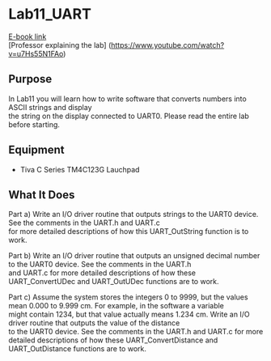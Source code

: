 # Lab11_UART
[E-book link](http://users.ece.utexas.edu/~valvano/Volume1/E-Book/C11_SerialInterface.htm) <br/> 
[Professor explaining the lab] (https://www.youtube.com/watch?v=u7Hs55N1FAo) <br/>

## Purpose
In Lab11 you will learn how to write software that converts numbers into ASCII strings and display <br/>
the string on the display connected to UART0. Please read the entire lab before starting.<br/>

## Equipment
* Tiva C Series TM4C123G Lauchpad

## What It Does
Part a) Write an I/O driver routine that outputs strings to the UART0 device. See the comments in the UART.h and UART.c <br/> 
for more detailed descriptions of how this UART_OutString function is to work. <br/>

Part b) Write an I/O driver routine that outputs an unsigned decimal number to the UART0 device. See the comments in the UART.h <br/> 
and UART.c for more detailed descriptions of how these UART_ConvertUDec and UART_OutUDec functions are to work. <br/>

Part c) Assume the system stores the integers 0 to 9999, but the values mean 0.000 to 9.999 cm. For example, in the software a variable <br/>
might contain 1234, but that value actually means 1.234 cm. Write an I/O driver routine that outputs the value of the distance <br/>
to the UART0 device. See the comments in the UART.h and UART.c for more detailed descriptions of how these UART_ConvertDistance and <br/>
UART_OutDistance functions are to work.<br/>